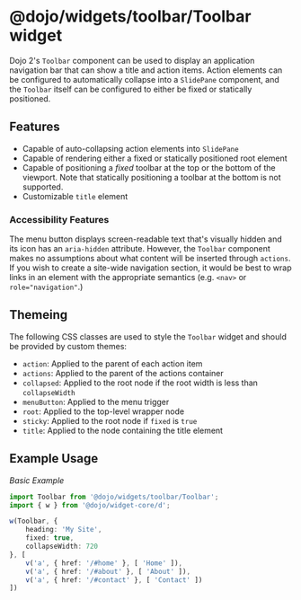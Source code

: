 # @dojo/widgets/toolbar/Toolbar widget

Dojo 2's `Toolbar` component can be used to display an application navigation bar that can show a title and action items. Action elements can be configured to automatically collapse into a `SlidePane` component, and the `Toolbar` itself can be configured to either be fixed or statically positioned.

## Features

- Capable of auto-collapsing action elements into `SlidePane`
- Capable of rendering either a fixed or statically positioned root element
- Capable of positioning a _fixed_ toolbar at the top or the bottom of the viewport. Note that statically positioning a toolbar at the bottom is not supported.
- Customizable `title` element

### Accessibility Features

The menu button displays screen-readable text that's visually hidden and its icon has an `aria-hidden` attribute. However, the `Toolbar` component makes no assumptions about what content will be inserted through `actions`. If you wish to create a site-wide navigation section, it would be best to wrap links in an element with the appropriate semantics (e.g. `<nav>` or `role="navigation"`.)

## Themeing

The following CSS classes are used to style the `Toolbar` widget and should be provided by custom themes:

- `action`: Applied to the parent of each action item
- `actions`: Applied to the parent of the actions container
- `collapsed`: Applied to the root node if the root width is less than `collapseWidth`
- `menuButton`: Applied to the menu trigger
- `root`: Applied to the top-level wrapper node
- `sticky`: Applied to the root node if `fixed` is `true`
- `title`: Applied to the node containing the title element

## Example Usage

*Basic Example*
```typescript
import Toolbar from '@dojo/widgets/toolbar/Toolbar';
import { w } from '@dojo/widget-core/d';

w(Toolbar, {
	heading: 'My Site',
	fixed: true,
	collapseWidth: 720
}, [
	v('a', { href: '/#home' }, [ 'Home' ]),
	v('a', { href: '/#about' }, [ 'About' ]),
	v('a', { href: '/#contact' }, [ 'Contact' ])
])
```
